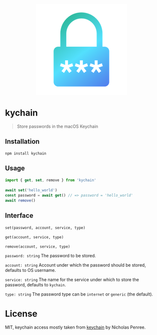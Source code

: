 <p align="center">
  <img src="https://raw.githubusercontent.com/naminho/kychain/master/logo.png" alt="Kychain">
</p>

# kychain

> Store passwords in the macOS Keychain

## Installation

```
npm install kychain
```

## Usage

```js
import { get, set, remove } from 'kychain'

await set('hello_world')
const password = await get() // => password = 'hello_world'
await remove()
```

## Interface

`set(password, account, service, type)`

`get(account, service, type)`

`remove(account, service, type)`

`password: string` The password to be stored.

`account: string` Account under which the password should be stored, defaults to OS username.

`service: string` The name for the service under which to store the password, defaults to `kychain`.

`type: string` The password type can be `internet` or `generic` (the default).

# License

MIT, keychain access mostly taken from [keychain](https://www.npmjs.com/package/keychain) by Nicholas Penree.
